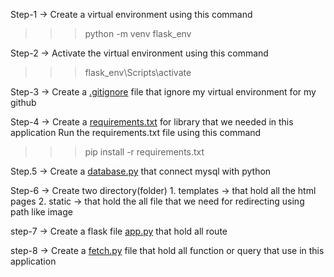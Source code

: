 Step-1 -> Create a virtual environment using this command
>>> python -m venv flask_env

Step-2 -> Activate the virtual environment using this command
>>> flask_env\Scripts\activate

Step-3 -> Create a [.gitignore](.gitignore) file that ignore my virtual environment for my github

Step-4 -> Create a [requirements.txt](requirements.txt) for library that we needed in this application
Run the requirements.txt file using this command
>>> pip install -r requirements.txt

Step.5 -> Create a [database.py](database.py) that connect mysql with python

Step-6 -> Create two directory(folder)
    1. templates -> that hold all the html pages
    2. static -> that hold the all file that we need for redirecting using path like image

step-7 -> Create a flask file  [app.py](app.py) that hold all route

step-8 -> Create a [fetch.py](fetch.py) file that hold all function or query that use in this application